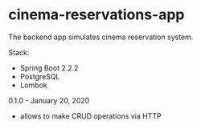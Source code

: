 # cinema-reservations-app

The backend app simulates cinema reservation system.

Stack:
  - Spring Boot 2.2.2
  - PostgreSQL
  - Lombok

0.1.0 - January 20, 2020
  - allows to make CRUD operations via HTTP
